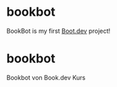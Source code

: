 # bookbot

BookBot is my first [Boot.dev](https://www.boot.dev) project!
# bookbot
Bookbot von Book.dev Kurs
